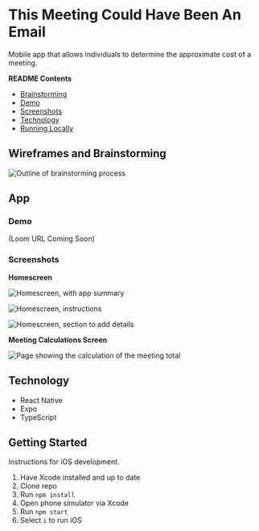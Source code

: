 # This Meeting Could Have Been An Email

Mobile app that allows individuals to determine the approximate cost of a meeting. 

**README Contents**

* [Brainstorming](https://github.com/pennmeg/be-an-email/blob/main/README.md#wireframes-and-brainstorming)
* [Demo](https://github.com/pennmeg/be-an-email/blob/main/README.md#demo)
* [Screenshots](https://github.com/pennmeg/be-an-email/blob/main/README.md#screenshots)
* [Technology](https://github.com/pennmeg/be-an-email/blob/main/README.md#technology)
* [Running Locally](https://github.com/pennmeg/be-an-email/blob/main/README.md#getting-started)

## Wireframes and Brainstorming

![Outline of brainstorming process](https://github.com/pennmeg/be-an-email/blob/main/assets/read-me/Brainstorming.png)

## App

### Demo

(Loom URL Coming Soon)

### Screenshots

**Homescreen**

![Homescreen, with app summary](https://github.com/pennmeg/be-an-email/blob/main/assets/read-me/ScreenShot-Homepage.png)

![Homescreen, instructions](https://github.com/pennmeg/be-an-email/blob/main/assets/read-me/ScreenShot-Instructions.png)

![Homescreen, section to add details](https://github.com/pennmeg/be-an-email/blob/main/assets/read-me/ScreenShot-Details.png)

**Meeting Calculations Screen**

![Page showing the calculation of the meeting total](https://github.com/pennmeg/be-an-email/blob/main/assets/read-me/ScreenShot-Summary.png)

## Technology

* React Native
* Expo
* TypeScript

## Getting Started

Instructions for iOS development.

1. Have Xcode installed and up to date
2. Clone repo
3. Run `npm install`
4. Open phone simulator via Xcode
5. Run `npm start`
6. Select `i` to run iOS
